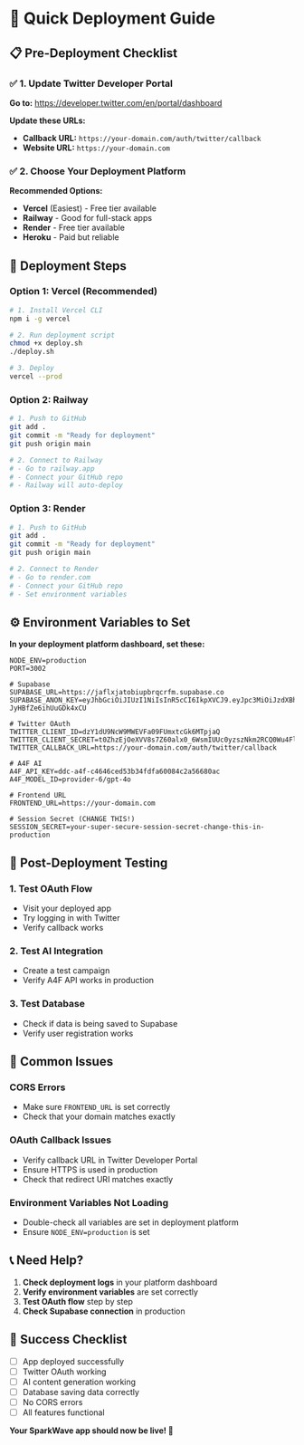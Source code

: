 # 🚀 Quick Deployment Guide

## 📋 **Pre-Deployment Checklist**

### ✅ **1. Update Twitter Developer Portal**

**Go to:** https://developer.twitter.com/en/portal/dashboard

**Update these URLs:**
- **Callback URL:** `https://your-domain.com/auth/twitter/callback`
- **Website URL:** `https://your-domain.com`

### ✅ **2. Choose Your Deployment Platform**

**Recommended Options:**
- **Vercel** (Easiest) - Free tier available
- **Railway** - Good for full-stack apps
- **Render** - Free tier available
- **Heroku** - Paid but reliable

## 🚀 **Deployment Steps**

### **Option 1: Vercel (Recommended)**

```bash
# 1. Install Vercel CLI
npm i -g vercel

# 2. Run deployment script
chmod +x deploy.sh
./deploy.sh

# 3. Deploy
vercel --prod
```

### **Option 2: Railway**

```bash
# 1. Push to GitHub
git add .
git commit -m "Ready for deployment"
git push origin main

# 2. Connect to Railway
# - Go to railway.app
# - Connect your GitHub repo
# - Railway will auto-deploy
```

### **Option 3: Render**

```bash
# 1. Push to GitHub
git add .
git commit -m "Ready for deployment"
git push origin main

# 2. Connect to Render
# - Go to render.com
# - Connect your GitHub repo
# - Set environment variables
```

## ⚙️ **Environment Variables to Set**

**In your deployment platform dashboard, set these:**

```env
NODE_ENV=production
PORT=3002

# Supabase
SUPABASE_URL=https://jaflxjatobiupbrqcrfm.supabase.co
SUPABASE_ANON_KEY=eyJhbGciOiJIUzI1NiIsInR5cCI6IkpXVCJ9.eyJpc3MiOiJzdXBhYmFzZSIsInJlZiI6ImphZmx4amF0b2JpdXBicnFjcmZtIiwicm9sZSI6ImFub24iLCJpYXQiOjE3NTI5NTQ4NzIsImV4cCI6MjA2ODUzMDg3Mn0.V0fpjk8h6h0GaD3VZAzP0fx-JyHBfZe6ihUuGDk4xCU

# Twitter OAuth
TWITTER_CLIENT_ID=dzY1dU9NcW9MWEVFa09FUmxtcGk6MTpjaQ
TWITTER_CLIENT_SECRET=t0ZhzEjOeXVV8s7Z60alx0_6WsmIUUc0yzszNkm2RCQ0Wu4Flx
TWITTER_CALLBACK_URL=https://your-domain.com/auth/twitter/callback

# A4F AI
A4F_API_KEY=ddc-a4f-c4646ced53b34fdfa60084c2a56680ac
A4F_MODEL_ID=provider-6/gpt-4o

# Frontend URL
FRONTEND_URL=https://your-domain.com

# Session Secret (CHANGE THIS!)
SESSION_SECRET=your-super-secure-session-secret-change-this-in-production
```

## 🔧 **Post-Deployment Testing**

### **1. Test OAuth Flow**
- Visit your deployed app
- Try logging in with Twitter
- Verify callback works

### **2. Test AI Integration**
- Create a test campaign
- Verify A4F API works in production

### **3. Test Database**
- Check if data is being saved to Supabase
- Verify user registration works

## 🚨 **Common Issues**

### **CORS Errors**
- Make sure `FRONTEND_URL` is set correctly
- Check that your domain matches exactly

### **OAuth Callback Issues**
- Verify callback URL in Twitter Developer Portal
- Ensure HTTPS is used in production
- Check that redirect URI matches exactly

### **Environment Variables Not Loading**
- Double-check all variables are set in deployment platform
- Ensure `NODE_ENV=production` is set

## 📞 **Need Help?**

1. **Check deployment logs** in your platform dashboard
2. **Verify environment variables** are set correctly
3. **Test OAuth flow** step by step
4. **Check Supabase connection** in production

## 🎯 **Success Checklist**

- [ ] App deployed successfully
- [ ] Twitter OAuth working
- [ ] AI content generation working
- [ ] Database saving data correctly
- [ ] No CORS errors
- [ ] All features functional

**Your SparkWave app should now be live! 🎉** 
